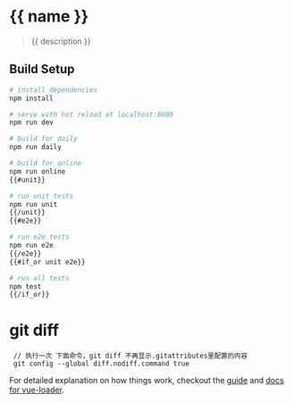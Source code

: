 # {{ name }}

> {{ description }}

## Build Setup

``` bash
# install dependencies
npm install

# serve with hot reload at localhost:8080
npm run dev

# build for daily
npm run daily

# build for online
npm run online
{{#unit}}

# run unit tests
npm run unit
{{/unit}}
{{#e2e}}

# run e2e tests
npm run e2e
{{/e2e}}
{{#if_or unit e2e}}

# run all tests
npm test
{{/if_or}}
```

# git diff
```
 // 执行一次 下面命令，git diff 不再显示.gitattributes里配置的内容
 git config --global diff.nodiff.command true
```

For detailed explanation on how things work, checkout the [guide](http://vuejs-templates.github.io/webpack/) and [docs for vue-loader](http://vuejs.github.io/vue-loader).
